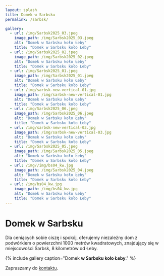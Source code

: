 ```yaml
---
layout: splash
title: Domek w Sarbsku
permalink: /sarbsk/

gallery:
  - url: /img/Sarbsk2025_03.jpeg
    image_path: /img/Sarbsk2025_03.jpeg
    alt: "Domek w Sarbsku koło Łeby"
    title: "Domek w Sarbsku koło Łeby"
  - url: /img/Sarbsk2025_02.jpeg
    image_path: /img/Sarbsk2025_02.jpeg
    alt: "Domek w Sarbsku koło Łeby"
    title: "Domek w Sarbsku koło Łeby"
  - url: /img/Sarbsk2025_01.jpeg
    image_path: /img/Sarbsk2025_01.jpeg
    alt: "Domek w Sarbsku koło Łeby"
    title: "Domek w Sarbsku koło Łeby"
  - url: /img/sarbsk-new-vertical-01.jpg
    image_path: /img/sarbsk-new-vertical-01.jpg
    alt: "Domek w Sarbsku koło Łeby"
    title: "Domek w Sarbsku koło Łeby"
  - url: /img/Sarbsk2025_06.jpeg
    image_path: /img/Sarbsk2025_06.jpeg
    alt: "Domek w Sarbsku koło Łeby"
    title: "Domek w Sarbsku koło Łeby"
  - url: /img/sarbsk-new-vertical-03.jpg
    image_path: /img/sarbsk-new-vertical-03.jpg
    alt: "Domek w Sarbsku koło Łeby"
    title: "Domek w Sarbsku koło Łeby"
  - url: /img/Sarbsk2025_05.jpeg
    image_path: /img/Sarbsk2025_05.jpeg
    alt: "Domek w Sarbsku koło Łeby"
    title: "Domek w Sarbsku koło Łeby"
  - url: /img//img/bs04_kw.jpg
    image_path: /img/Sarbsk2025_04.jpeg
    alt: "Domek w Sarbsku koło Łeby"
    title: "Domek w Sarbsku koło Łeby"
  - url: /img/bs04_kw.jpg
    image_path: /img/bs04_kw.jpg
    alt: "Domek w Sarbsku koło Łeby"
    title: "Domek w Sarbsku koło Łeby"
---
```


<h1>Domek w Sarbsku</h1>
Dla ceniących sobie ciszę i spokój, oferujemy niezależny dom z podwórkiem o powierzchni 1000 metrów kwadratowych, znajdujący się w miejscowości Sarbsk, 8 kilometrów od Łeby.

{% include gallery caption="Domek **w Sarbsku koło Łeby**." %}

Zapraszamy do [kontaktu](/about/).

